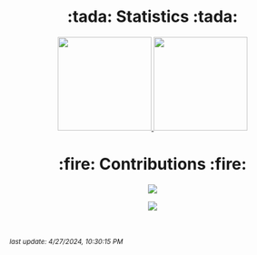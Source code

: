 <h1 align="center"> :tada: Statistics :tada: </h1>
<p align="center">
  <a href="https://github.com/AnthonyARJONA">
    <img src="https://github-readme-stats.vercel.app/api?username=AnthonyARJONA&show_icons=false&bg_color=0d1117&text_color=ededed&border_color=5a5a5a" height="165">
  </a>
  <a href="https://github.com/AnthonyARJONA">
    <img src="https://github-readme-stats.vercel.app/api/top-langs/?username=AnthonyARJONA&layout=compact&bg_color=0d1117&text_color=ededed&border_color=444"  height="165">
  </a>
</p>
<h1 align="center"> :fire: Contributions :fire: </h1>
<p align="center">
  <a href="https://github.com/AnthonyARJONA">
    <img src="http://github-readme-streak-stats.herokuapp.com?user=AnthonyARJONA&theme=react&background=0d1117&border=666">
  </a>  
</p>
<div align="center">
  <a href="https://github.com/AnthonyARJONA">
    <img src="https://shields-io-visitor-counter.herokuapp.com/badge?page=aHR0cHM6Ly9naXRodWIuY29tL0FudGhvbnlBUkpPTkEv&style=for-the-badge">
  </a>
</div>

<br><br>*<small>last update: 4/27/2024, 10:30:15 PM </small>*
